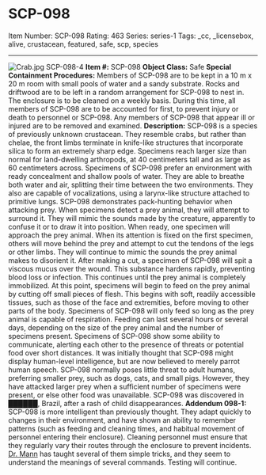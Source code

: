 # SCP-098
Item Number: SCP-098
Rating: 463
Series: series-1
Tags: _cc, _licensebox, alive, crustacean, featured, safe, scp, species

---

![Crab.jpg](http://scp-wiki.wdfiles.com/local--files/scp-098/Crab.jpg)
SCP-098-4
**Item #:** SCP-098
**Object Class:** Safe
**Special Containment Procedures:** Members of SCP-098 are to be kept in a 10 m x 20 m room with small pools of water and a sandy substrate. Rocks and driftwood are to be left in a random arrangement for SCP-098 to nest in.
The enclosure is to be cleaned on a weekly basis. During this time, all members of SCP-098 are to be accounted for first, to prevent injury or death to personnel or SCP-098. Any members of SCP-098 that appear ill or injured are to be removed and examined.
**Description:** SCP-098 is a species of previously unknown crustacean. They resemble crabs, but rather than chelae, the front limbs terminate in knife-like structures that incorporate silica to form an extremely sharp edge. Specimens reach larger size than normal for land-dwelling arthropods, at 40 centimeters tall and as large as 60 centimeters across.
Specimens of SCP-098 prefer an environment with ready concealment and shallow pools of water. They are able to breathe both water and air, splitting their time between the two environments. They also are capable of vocalizations, using a larynx-like structure attached to primitive lungs.
SCP-098 demonstrates pack-hunting behavior when attacking prey. When specimens detect a prey animal, they will attempt to surround it. They will mimic the sounds made by the creature, apparently to confuse it or to draw it into position. When ready, one specimen will approach the prey animal. When its attention is fixed on the first specimen, others will move behind the prey and attempt to cut the tendons of the legs or other limbs. They will continue to mimic the sounds the prey animal makes to disorient it. After making a cut, a specimen of SCP-098 will spit a viscous mucus over the wound. This substance hardens rapidly, preventing blood loss or infection. This continues until the prey animal is completely immobilized.
At this point, specimens will begin to feed on the prey animal by cutting off small pieces of flesh. This begins with soft, readily accessible tissues, such as those of the face and extremities, before moving to other parts of the body. Specimens of SCP-098 will only feed so long as the prey animal is capable of respiration. Feeding can last several hours or several days, depending on the size of the prey animal and the number of specimens present.
Specimens of SCP-098 show some ability to communicate, alerting each other to the presence of threats or potential food over short distances. It was initially thought that SCP-098 might display human-level intelligence, but are now believed to merely parrot human speech.
SCP-098 normally poses little threat to adult humans, preferring smaller prey, such as dogs, cats, and small pigs. However, they have attacked larger prey when a sufficient number of specimens were present, or else other food was unavailable.
SCP-098 was discovered in ██████, Brazil, after a rash of child disappearances.
**Addendum 098-1:** SCP-098 is more intelligent than previously thought. They adapt quickly to changes in their environment, and have shown an ability to remember patterns (such as feeding and cleaning times, and habitual movement of personnel entering their enclosure). Cleaning personnel must ensure that they regularly vary their routes through the enclosure to prevent incidents. [Dr. Mann](http://www.scp-wiki.net/ecceperago) has taught several of them simple tricks, and they seem to understand the meanings of several commands. Testing will continue.